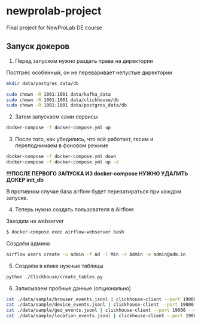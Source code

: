 # newprolab-project
Final project for NewProLab DE course

## Запуск докеров

1. Перед запуском нужно раздать права на директории

Постгрес особенный, он не переваривает непустые директории
```bash
mkdir data/postgres_data/db
```

```bash
sudo chown -R 1001:1001 data/kafka_data
sudo chown -R 1001:1001 data/clickhouse/db
sudo chown -R 1001:1001 data/postgres_data/db
```

2. Затем запускаем сами сервисы

```bash
docker-compose -f docker-compose.yml up
```

3. После того, как убедились, что всё работает, гасим и переподнимаем в фоновом режиме

```bash
docker-compose -f docker-compose.yml down
docker-compose -f docker-compose.yml up -d
```

**!!!ПОСЛЕ ПЕРВОГО ЗАПУСКА ИЗ docker-compose НУЖНО УДАЛИТЬ ДОКЕР init_db**

В противном случае база airflow будет перезатираться при каждом запуске.

4. Теперь нужно создать пользователя в Airflow:

Заходим на webserver
```bash
$ docker-compose exec airflow-webserver bash
```
Создаём админа
```bash
airflow users create -u admin -f Ad -l Min -r Admin -e admin@adm.in
```

5. Создаём в клике нужные таблицы

```bash
python ./Clickhouse/create_tables.py
```

6. Записываем пробные данные (опционально)

```bash
cat ./data/sample/browser_events.jsonl | clickhouse-client --port 19000 --multiline --query="INSERT into browser_events format JSONEachRow"
cat ./data/sample/device_events.jsonl | clickhouse-client --port 19000 --multiline --query="INSERT into device_events format JSONEachRow"
cat ./data/sample/geo_events.jsonl | clickhouse-client --port 19000 --multiline --query="INSERT into geo_events format JSONEachRow"
cat ./data/sample/location_events.jsonl | clickhouse-client --port 19000 --multiline --query="INSERT into location_events format JSONEachRow"
```